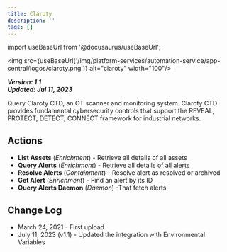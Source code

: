 ```yaml
---
title: Claroty
description: ''
tags: []
---
```

import useBaseUrl from '@docusaurus/useBaseUrl';

<img src={useBaseUrl('/img/platform-services/automation-service/app-central/logos/claroty.png')} alt="claroty" width="100"/>

***Version: 1.1  
Updated: Jul 11, 2023***

Query Claroty CTD, an OT scanner and monitoring system. Claroty CTD provides fundamental cybersecurity controls that support the REVEAL, PROTECT, DETECT, CONNECT framework for industrial networks.

## Actions

* **List Assets** (*Enrichment*) - Retrieve all details of all assets
* **Query Alerts** (*Enrichment*) - Retrieve all details of all alerts
* **Resolve Alerts** (*Containment*) - Resolve alert as resolved or archived
* **Get Alert** (*Enrichment*) - Find an alert by its ID
* **Query Alerts Daemon** (*Daemon*) -That fetch alerts

## Change Log

* March 24, 2021 - First upload
* July 11, 2023 (v1.1) - Updated the integration with Environmental Variables
